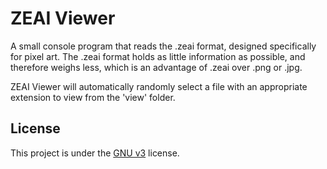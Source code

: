 # ZEAI Viewer 

A small console program that reads the .zeai format, designed specifically for pixel art. The .zeai format holds as little information as possible, and therefore weighs less, which is an advantage of .zeai over .png or .jpg.

ZEAI Viewer will automatically randomly select a file with an appropriate extension to view from the 'view' folder.

## License

This project is under the [GNU v3](./LICENSE) license.
